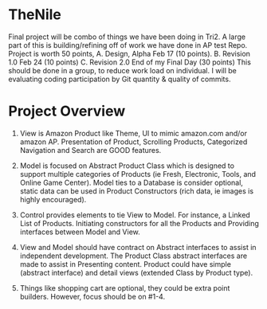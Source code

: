 # TheNile
 
Final project will be combo of things we have been doing in Tri2. A large part of this is building/refining off of work we have done in AP test Repo.
Project is worth 50 points,
A. Design, Alpha Feb 17 (10 points).
B. Revision 1.0 Feb 24 (10 points)
C. Revision 2.0 End of my Final Day (30 points)
This should be done in a group, to reduce work load on individual. I will be evaluating coding participation by Git quantity & quality of commits.


# Project Overview
1. View is Amazon Product like Theme, UI to mimic amazon.com and/or amazon AP. Presentation of Product, Scrolling Products, Categorized Navigation and Search are GOOD features.

2. Model is focused on Abstract Product Class which is designed to support multiple categories of Products (ie Fresh, Electronic, Tools, and Online Game Center). Model ties to a Database is consider optional, static data can be used in Product Constructors (rich data, ie images is highly encouraged).

3. Control provides elements to tie View to Model. For instance, a Linked List of Products. Initiating constructors for all the Products and Providing interfaces between Model and View.

4. View and Model should  have contract on Abstract interfaces to assist in independent development. The Product Class abstract interfaces are made to assist in Presenting content. Product could have simple (abstract interface) and detail views (extended Class by Product type).

5. Things like shopping cart are optional, they could be extra point builders. However, focus should be on #1-4.
